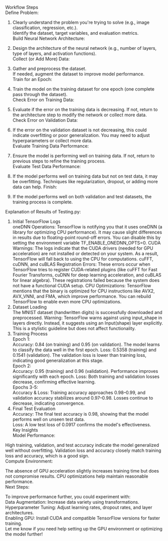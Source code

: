 Workflow Steps  
Define Problem:  

1. Clearly understand the problem you're trying to solve (e.g., image classification, regression, etc.).  
Identify the dataset, target variables, and evaluation metrics.  
Build Neural Network Architecture:  

2. Design the architecture of the neural network (e.g., number of layers, type of layers, and activation functions).  
Collect (or Add More) Data:  

3. Gather and preprocess the dataset.  
If needed, augment the dataset to improve model performance.  
Train for an Epoch:  

4. Train the model on the training dataset for one epoch (one complete pass through the dataset).  
Check Error on Training Data:  

5. Evaluate if the error on the training data is decreasing. If not, return to the architecture step to modify the network or collect more data.  
Check Error on Validation Data:  

6. If the error on the validation dataset is not decreasing, this could indicate overfitting or poor generalization. You may need to adjust hyperparameters or collect more data.  
Evaluate Training Data Performance:  

7. Ensure the model is performing well on training data. If not, return to previous steps to refine the training process.  
Evaluate Test Data Performance:  

8. If the model performs well on training data but not on test data, it may be overfitting. Techniques like regularization, dropout, or adding more data can help.
Finish:  

9. If the model performs well on both validation and test datasets, the training process is complete.  

Explanation of Results of Testing.py:  

1. Initial TensorFlow Logs  
oneDNN Operations: TensorFlow is notifying you that it uses oneDNN (a library for optimizing CPU performance). It may cause slight differences in results due to floating-point round-off errors. You can disable this by setting the environment variable TF_ENABLE_ONEDNN_OPTS=0.
CUDA Warnings: The logs indicate that the CUDA drivers (needed for GPU acceleration) are not installed or detected on your system. As a result, TensorFlow will fall back to using the CPU for computations.
cuFFT, cuDNN, and cuBLAS Registration Errors: These errors occur when TensorFlow tries to register CUDA-related plugins (like cuFFT for Fast Fourier Transforms, cuDNN for deep learning acceleration, and cuBLAS for linear algebra). These registrations failed because the system does not have a functional CUDA setup.
CPU Optimizations: TensorFlow mentions that the binary is optimized for CPU instructions like AVX2, AVX_VNNI, and FMA, which improve performance. You can rebuild TensorFlow to enable even more CPU optimizations.  
2. Dataset Loading  
The MNIST dataset (handwritten digits) is successfully downloaded and preprocessed.
Warning: TensorFlow warns against using input_shape in layers directly. Instead, it suggests using an Input(shape) layer explicitly. This is a stylistic guideline but does not affect functionality.  
3. Training Process  
Epoch 1:  
Accuracy: 0.84 (on training) and 0.95 (on validation). The model learns to classify the data well in the first epoch.
Loss: 0.5358 (training) and 0.1541 (validation). The validation loss is lower than training loss, indicating good generalization at this stage.  
Epoch 2:  
Accuracy: 0.95 (training) and 0.96 (validation). Performance improves significantly with each epoch.
Loss: Both training and validation losses decrease, confirming effective learning.  
Epochs 3-5:  
Accuracy & Loss: Training accuracy approaches 0.98–0.99, and validation accuracy stabilizes around 0.97–0.98. Losses continue to decrease, indicating convergence.  
4. Final Test Evaluation  
Accuracy: The final test accuracy is 0.98, showing that the model performs well on unseen test data.  
Loss: A low test loss of 0.0917 confirms the model's effectiveness.  
Key Insights  
Model Performance:  

High training, validation, and test accuracy indicate the model generalized well without overfitting.
Validation loss and accuracy closely match training loss and accuracy, which is a good sign.  
Compute Environment:  

The absence of GPU acceleration slightly increases training time but does not compromise results.
CPU optimizations help maintain reasonable performance.  
Next Steps:  

To improve performance further, you could experiment with:  
Data Augmentation: Increase data variety using transformations.  
Hyperparameter Tuning: Adjust learning rates, dropout rates, and layer architectures.  
Enabling GPU: Install CUDA and compatible TensorFlow versions for faster training.  
Let me know if you need help setting up the GPU environment or optimizing the model further!  

